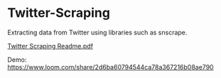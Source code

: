 # Twitter-Scraping
Extracting data from Twitter using libraries such as snscrape.

[Twitter Scraping Readme.pdf](https://github.com/Anasuya11/Twitter-Scraping/files/11313648/Twitter.Scraping.Readme.pdf)

Demo: https://www.loom.com/share/2d6ba60794544ca78a367216b08ae790
